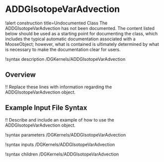 # ADDGIsotopeVarAdvection

!alert construction title=Undocumented Class
The ADDGIsotopeVarAdvection has not been documented. The content listed below should be used as a starting point for
documenting the class, which includes the typical automatic documentation associated with a
MooseObject; however, what is contained is ultimately determined by what is necessary to make the
documentation clear for users.

!syntax description /DGKernels/ADDGIsotopeVarAdvection

## Overview

!! Replace these lines with information regarding the ADDGIsotopeVarAdvection object.

## Example Input File Syntax

!! Describe and include an example of how to use the ADDGIsotopeVarAdvection object.

!syntax parameters /DGKernels/ADDGIsotopeVarAdvection

!syntax inputs /DGKernels/ADDGIsotopeVarAdvection

!syntax children /DGKernels/ADDGIsotopeVarAdvection
